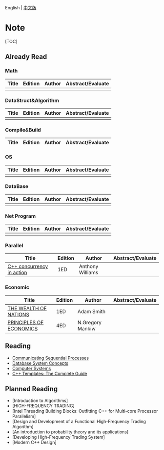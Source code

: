 English | [中文版](README_zh.md)

# Note

[TOC]



## Already Read

### Math

| Title | Edition | Author | Abstract/Evaluate |
| ----- | ------- | ------ | ----------------- |
|       |         |        |                   |

### DataStruct&Algorithm

| Title | Edition | Author | Abstract/Evaluate |
| ----- | ------- | ------ | ----------------- |
|       |         |        |                   |

### Compile&Build

| Title | Edition | Author | Abstract/Evaluate |
| ----- | ------- | ------ | ----------------- |

### OS

| Title | Edition | Author | Abstract/Evaluate |
| ----- | ------- | ------ | ----------------- |
|       |         |        |                   |

### DataBase

| Title | Edition | Author | Abstract/Evaluate |
| ----- | ------- | ------ | ----------------- |
|       |         |        |                   |

### Net Program

| Title | Edition | Author | Abstract/Evaluate |
| ----- | ------- | ------ | ----------------- |
|       |         |        |                   |

### Parallel

| Title                                                        | Edition | Author           | Abstract/Evaluate |
| ------------------------------------------------------------ | ------- | ---------------- | ----------------- |
| [C++ concurrency in action](CPP_CONCURRENCY_IN_ACTION/README.md) | 1ED     | Anthony Williams |                   |

### Economic

| Title                                   | Edition | Author  | Abstract/Evaluate              |
| ----------------------------------------- | ---- | --------- | ---------------------------------- |
| [THE WEALTH OF NATIONS](THE_WEALTH_OF_NATIONS/README.md) | 1ED     | Adam Smith |                   |
| [PRINCIPLES OF ECONOMICS](PRINCIPLES_OF_ECONOMICS/README.md) | 4ED | N.Gregory Mankiw | |



## Reading

- [Communicating Sequential Processes](COMMUNICATING_SEQUENTIAL_PROCESSES/README.md)
- [Database System Concepts](DATABASE_SYSTEM_CONCEPTS/README.md)
- [Computer Systems](COMPUTER_SYSTEM/READM)
- [C++ Templates: The Complete Guide](CPP_TEMPLATES/READM)



## Planned Reading

- [Introduction to Algorithms]
- [HIGH-FREQUENCY TRADING]
- [Intel Threading Building Blocks: Outfitting C++ for Multi-core Processor Parallelism]
- [Design and Development of a Functional High-Frequency Trading Algorithm]
- [An introduction to probability theory and its applications]
- [Developing High-Frequency Trading System]
- [Modern C++ Design]
